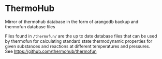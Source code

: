 # ThermoHub
Mirror of thermohub database in the form of arangodb backup and thermofun database files

Files found in `/thermofun/` are the up to date database files that can be used by thermofun for calculating standard state thermodynamic properties for given substances and reactions at different temperatures and pressures. See https://github.com/thermohub/thermofun

